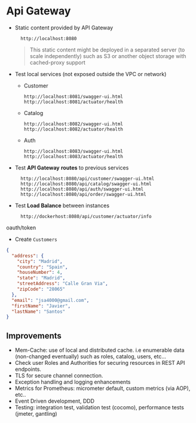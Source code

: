 # Api Gateway

- Static content provided by API Gateway

        http://localhost:8080
        
    > This static content might be deployed in a separated server (to scale independently) such as S3 or another object storage with cached-proxy support

- Test local services (not exposed outside the VPC or network)

  - Customer

        http://localhost:8081/swagger-ui.html
        http://localhost:8081/actuator/health
     
  - Catalog   
    
        http://localhost:8082/swagger-ui.html
        http://localhost:8082/actuator/health
    
  - Auth  
    
        http://localhost:8083/swagger-ui.html
        http://localhost:8083/actuator/health

- Test **API Gateway** **routes** to previous services

        http://localhost:8080/api/customer/swagger-ui.html
        http://localhost:8080/api/catalog/swagger-ui.html
        http://localhost:8080/api/auth/swagger-ui.html
        http://localhost:8080/api/order/swagger-ui.html

- Test **Load Balance** between instances
        
        http://dockerhost:8080/api/customer/actuator/info

oauth/token

- Create ``Customers``

```json
{
  "address": {
    "city": "Madrid",
    "country": "Spain",
    "houseNumber": 4,
    "state": "Madrid",
    "streetAddress": "Calle Gran Via",
    "zipCode": "28065"
  },
  "email": "jsa4000@gmail.com",
  "firstName": "Javier",
  "lastName": "Santos"
}
```


## Improvements

- Mem-Cache: use of local and distributed cache. i.e enumerable data (non-changed eventually) such as roles, catalog, users, etc...
- Check user Roles and Authorities for securing resources in REST API endpoints.
- TLS for secure channel connection.
- Exception handling and logging enhancements
- Metrics for Prometheus: micrometer default, custom metrics (via AOP), etc..
- Event Driven development, DDD
- Testing: integration test, validation test (cocomo), performance tests (jmeter, gantling)